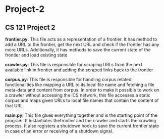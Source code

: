 # Project-2
## CS 121 Project 2
**frontier.py**: This file acts as a representation of a frontier. It has method to add a URL to the frontier, get the next URL and check if the frontier has any more URLs. Additionally, it has methods to save the current state of the frontier and load existing state

**crawler.py**: This file is responsible for scraping URLs from the next available link in frontier and adding the scraped links back to the frontier

**corpus.py**: This file is responsible for handling corpus related functionalities like mapping a URL to its local file name and fetching a file meta-data and content from corpus. In order to make it possible to work on a crawler without accessing the ICS network, this file accesses a static corpus and maps given URLs to local file names that contain the content of that URL.

**main.py**: This file glues everything together and is the starting point of the program. It instantiates thefrontier and the crawler and starts the crawling process. It also registers a shutdown hook to save the current frontier state in case of an error or receiving of a shutdown signal.
